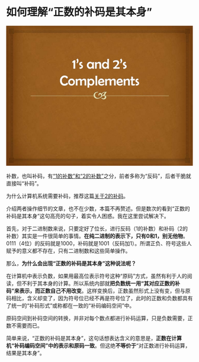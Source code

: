 # 如何理解“正数的补码是其本身”

![](/img/1s-and-2s-complement.jpg)

补数，也叫补码，有[“1的补数”和“2的补数”](https://www.geeksforgeeks.org/whats-difference-between-1s-complement-and-2s-complement/)之分，前者多称为“反码”，后者干脆就直接叫“补码”。

为什么计算机系统需要补码，推荐这篇[关于2的补码](https://link.zhihu.com/?target=http%3A//www.ruanyifeng.com/blog/2009/08/twos_complement.html)。

介绍两者操作细节的文章，也不在少数，本篇不再赘述。但是数次的看到“正数的补码是其本身”这句高亮的句子，着实令人困惑。我在这里尝试解决下。

首先，对于二进制数来说，只要定好了位长，进行反码（1的补数）和补码（2的补数）其实是一件很简单的事情。**在纯二进制的表示下，只有0和1，别无他物**。0111（4位）的反码就是1000，补码就是1001（反码加1）。所谓正负、符号这些人赋予的意义都不存在，只有二进制数和这些简单操作。

那么，**为什么会出现“正数的补码是其本身”这种说法呢？**

在计算机中表示负数，如果用最高位表示符号这种“原码”方式，虽然有利于人的阅读，但不利于其本身的计算。所以系统内部就**把负数统一用“其对应正数的补码”来表示，而正数自己不用改变**。这样变换后，正数虽然形式上没有变，但与原码相比，含义却变了，因为符号位已经不再是符号位了，此时的正数和负数都具有了统一的“补码形式”或称都在一致的“补码编码空间”中。

原码空间到补码空间的转换，并非对每个数点都进行补码运算，只是负数需要，正数不需要而已。

简单来说，“正数的补码是其本身”，这句话想表达含义的意思是，**正数在计算机“补码编码空间”中的表示和原码一致**。但这绝**不等价于**“对正数进行补码运算，结果是其本身”。